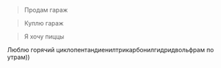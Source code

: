 > Продам гараж

> Куплю гараж

> Я хочу пиццы

Люблю горячий циклопентандиенилтрикарбонилгидридвольфрам по утрам))
